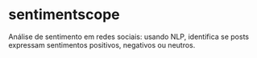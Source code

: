 # sentimentscope
Análise de sentimento em redes sociais: usando NLP, identifica se posts expressam sentimentos positivos, negativos ou neutros.

